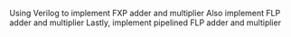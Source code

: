 Using Verilog to implement FXP adder and multiplier
Also implement FLP adder and multiplier
Lastly, implement pipelined FLP adder and multiplier
